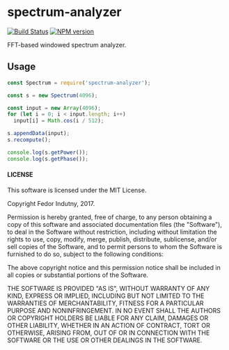 # spectrum-analyzer
[![Build Status](https://secure.travis-ci.org/indutny/spectrum-analyzer.svg)](http://travis-ci.org/indutny/spectrum-analyzer)
[![NPM version](https://badge.fury.io/js/spectrum-analyzer.svg)](https://badge.fury.io/js/spectrum-analyzer)

FFT-based windowed spectrum analyzer.

## Usage

```js
const Spectrum = require('spectrum-analyzer');

const s = new Spectrum(4096);

const input = new Array(4096);
for (let i = 0; i < input.length; i++)
  input[i] = Math.cos(i / 512);

s.appendData(input);
s.recompute();

console.log(s.getPower());
console.log(s.getPhase());
```

#### LICENSE

This software is licensed under the MIT License.

Copyright Fedor Indutny, 2017.

Permission is hereby granted, free of charge, to any person obtaining a
copy of this software and associated documentation files (the
"Software"), to deal in the Software without restriction, including
without limitation the rights to use, copy, modify, merge, publish,
distribute, sublicense, and/or sell copies of the Software, and to permit
persons to whom the Software is furnished to do so, subject to the
following conditions:

The above copyright notice and this permission notice shall be included
in all copies or substantial portions of the Software.

THE SOFTWARE IS PROVIDED "AS IS", WITHOUT WARRANTY OF ANY KIND, EXPRESS
OR IMPLIED, INCLUDING BUT NOT LIMITED TO THE WARRANTIES OF
MERCHANTABILITY, FITNESS FOR A PARTICULAR PURPOSE AND NONINFRINGEMENT. IN
NO EVENT SHALL THE AUTHORS OR COPYRIGHT HOLDERS BE LIABLE FOR ANY CLAIM,
DAMAGES OR OTHER LIABILITY, WHETHER IN AN ACTION OF CONTRACT, TORT OR
OTHERWISE, ARISING FROM, OUT OF OR IN CONNECTION WITH THE SOFTWARE OR THE
USE OR OTHER DEALINGS IN THE SOFTWARE.
